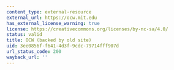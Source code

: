 ```yaml
---
content_type: external-resource
external_url: https://ocw.mit.edu
has_external_license_warning: true
license: https://creativecommons.org/licenses/by-nc-sa/4.0/
status: valid
title: OCW (backed by old site)
uid: 3ee0856f-f641-4d3f-9cdc-79714fff907d
url_status_code: 200
wayback_url: ''
---
```

